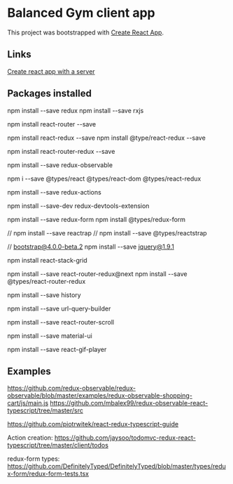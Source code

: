 # Balanced Gym client app

This project was bootstrapped with [Create React App](https://github.com/facebookincubator/create-react-app).


## Links

[Create react app with a server](https://www.fullstackreact.com/articles/using-create-react-app-with-a-server/)



## Packages installed



npm install --save redux
npm install --save rxjs

npm install react-router --save

npm install react-redux --save
npm install @type/react-redux --save

npm install react-router-redux --save

npm install --save redux-observable

npm i --save @types/react @types/react-dom @types/react-redux

 npm install --save redux-actions

npm install --save-dev redux-devtools-extension

npm install --save redux-form
npm install @types/redux-form

// npm install --save reactrap
// npm install --save @types/reactstrap

// bootstrap@4.0.0-beta.2
npm install --save jquery@1.9.1

npm install react-stack-grid

npm install --save react-router-redux@next
npm install --save @types/react-router-redux

npm install --save history

npm install --save url-query-builder

npm install --save react-router-scroll

npm install --save material-ui

npm install --save react-gif-player

## Examples 

https://github.com/redux-observable/redux-observable/blob/master/examples/redux-observable-shopping-cart/js/main.js
https://github.com/mbalex99/redux-observable-react-typescript/tree/master/src


https://github.com/piotrwitek/react-redux-typescript-guide


Action creation:
https://github.com/jaysoo/todomvc-redux-react-typescript/tree/master/client/todos

redux-form types:
https://github.com/DefinitelyTyped/DefinitelyTyped/blob/master/types/redux-form/redux-form-tests.tsx